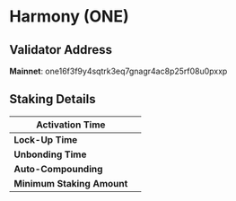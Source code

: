 # Harmony (ONE)

## **Validator Address**

**Mainnet**: one16f3f9y4sqtrk3eq7gnagr4ac8p25rf08u0pxxp

## Staking Details

| **Activation Time**        |   |
| -------------------------- | - |
| **Lock-Up Time**           |   |
| **Unbonding Time**         |   |
| **Auto-Compounding**       |   |
| **Minimum Staking Amount** |   |

